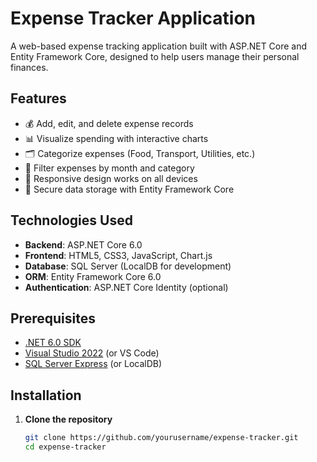 # Expense Tracker Application

A web-based expense tracking application built with ASP.NET Core and Entity Framework Core, designed to help users manage their personal finances.

## Features

- 💰 Add, edit, and delete expense records
- 📊 Visualize spending with interactive charts
- 🗂️ Categorize expenses (Food, Transport, Utilities, etc.)
- 📅 Filter expenses by month and category
- 📱 Responsive design works on all devices
- 🔐 Secure data storage with Entity Framework Core

## Technologies Used

- **Backend**: ASP.NET Core 6.0
- **Frontend**: HTML5, CSS3, JavaScript, Chart.js
- **Database**: SQL Server (LocalDB for development)
- **ORM**: Entity Framework Core 6.0
- **Authentication**: ASP.NET Core Identity (optional)

## Prerequisites

- [.NET 6.0 SDK](https://dotnet.microsoft.com/download)
- [Visual Studio 2022](https://visualstudio.microsoft.com/) (or VS Code)
- [SQL Server Express](https://www.microsoft.com/en-us/sql-server/sql-server-downloads) (or LocalDB)

## Installation

1. **Clone the repository**
   ```bash
   git clone https://github.com/yourusername/expense-tracker.git
   cd expense-tracker
